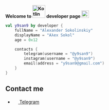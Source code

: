**Welcome to <img alt="Kotlin" src="https://img.shields.io/badge/Kotlin-orange?logo=kotlin&logoColor=white&style=flat-square" width="40px"/> developer page <img src="https://user-images.githubusercontent.com/5679180/79618120-0daffb80-80be-11ea-819e-d2b0fa904d07.gif" width="23px">**

```kotlin
val y9san9 by developer {
    fullName = "Alexander Sokolinskiy"
    displayName = "Aλex Sokol"
    age = 0x12

    contacts {
        telegram(username = "@y9san9")
        instagram(username = "@y9san9")
        email(address = "y9san9@gmail.com")
    }
}
```

## Contact me
- <a href="https://t.me/y9san9"><img src="https://upload.wikimedia.org/wikipedia/commons/thumb/8/82/Telegram_logo.svg/768px-Telegram_logo.svg.png" width=16 height=16 /> Telegram</a>
